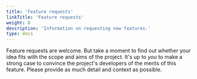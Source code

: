 ```yaml
---
title: 'Feature requests'
linkTitle: 'Feature requests'
weight: 8
description: 'Information on requesting new features.'
type: docs
---
```


Feature requests are welcome. But take a moment to find out whether your idea
fits with the scope and aims of the project. It's up to _you_ to make a strong
case to convince the project's developers of the merits of this feature. Please
provide as much detail and context as possible.

<a name="pull-requests"></a>
